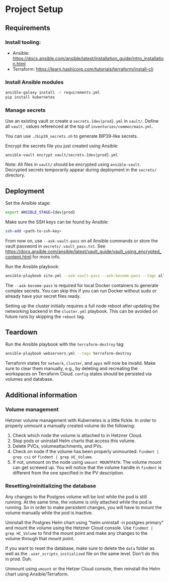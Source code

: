 # Project Setup
## Requirements

### Install tooling:
* Ansible: https://docs.ansible.com/ansible/latest/installation_guide/intro_installation.html
* Terraform: https://learn.hashicorp.com/tutorials/terraform/install-cli

### Install Ansible modules
```bash
ansible-galaxy install -r requirements.yml
pip install kubernetes
```

### Manage secrets
Use an existing vault or create a `secrets.{dev|prod}.yml` in `vault/`. Define all `vault_` values referenced at the top of `inventories/common/main.yml`.

You can use `./bip39_secrets.sh` to generate BIP39-like secrets.

Encrypt the secrets file you just created using Ansible:
```
ansible-vault encrypt vault/secrets.{dev|prod}.yml
```

Note: All files in `vault/` should be encrypted using `ansible-vault`. Decrypted secrets temporarily appear during deployment in the `secrets/` directory.

## Deployment
Set the Ansible stage:
```bash
export ANSIBLE_STAGE={dev|prod}
```
Make sure the SSH keys can be found by Ansible:
```bash
ssh-add <path-to-ssh-key>
```
From now on, use `--ask-vault-pass` on all Ansible commands or store the vault password in `secrets/.vault_pass.txt`. See https://docs.ansible.com/ansible/latest/vault_guide/vault_using_encrypted_content.html for more info.

Run the Ansible playbook:
```bash
ansible-playbook site.yml --ask-vault-pass --ask-become-pass --tags all,reboot
```
The `--ask-become-pass` is required for local Docker containers to generate complex secrets. You can skip this if you can run Docker without sudo or already have your secret files ready.

Setting up the cluster initially requires a full node reboot after updating the networking backend in the `cluster.yml` playbook. This can be avoided on future runs by skipping the `reboot` tag.

## Teardown
Run the Ansible playbook with the `terraform-destroy` tag:
```bash
ansible-playbook webservers.yml --tags terraform-destroy
```
Terraform states for `network`, `cluster`, and `apps` will now be invalid. Make sure to clear them manually, e.g., by deleting and recreating the workspaces on Terraform Cloud. `config` states should be persisted via volumes and database.

## Additional information
### Volume management
Hetzner volume management with Kubernetes is a little fickle. In order to properly unmount a manually created volume do the following:
1. Check which node the volume is attached to in Hetzner Cloud.
2. Stop pods or uninstall Helm charts that access this volume.
3. Delete PVCs, volumeattachments, and PVs.
4. Check on node if the volume has been properly unmounted: `findmnt | grep csi` or `findmnt | grep HC_Volume`.
5. If not, unmount on the node using `umount MOUNTPATH`.
The volume mount can get screwed up. You will notice that the volume handle in `findmnt` is different from the one specified in the PV description.

### Resetting/reinitializing the database
Any changes to the Postgres volume will be lost while the pod is still running. At the same time, the volume is only attached while the pod is running. So in order to make persistent changes, you will have to mount the volume manually while the pod is inactive.

Uninstall the Postgres Helm chart using "helm uninstall -n postgres primary" and mount the volume using the Hetzner Cloud console. Use `findmnt | grep HC_Volume` to find the mount point and make any changes to the volume through that mount point.

If you want to reset the database, make sure to delete the `data` folder as well as the `.user_scripts_initialized` file on the same level. Don't do this in prod. Duh.

Unmount using `umount` or the Hetzer Cloud console, then reinstall the Helm chart using Ansible/Terraform.
